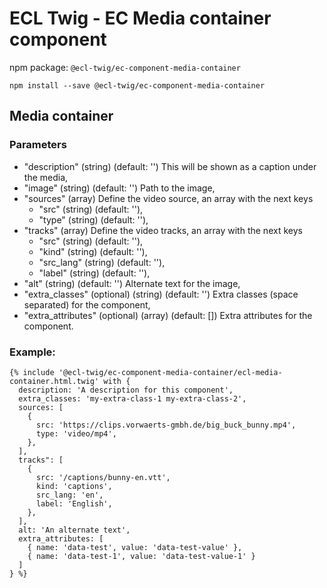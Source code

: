 # ECL Twig - EC Media container component

npm package: `@ecl-twig/ec-component-media-container`

```shell
npm install --save @ecl-twig/ec-component-media-container
```

## Media container

### Parameters

- "description" (string) (default: '') This will be shown as a caption under the media,
- "image" (string) (default: '') Path to the image,
- "sources" (array) Define the video source, an array with the next keys
  - "src" (string) (default: ''),
  - "type" (string) (default: ''),
- "tracks" (array) Define the video tracks, an array with the next keys
  - "src" (string) (default: ''),
  - "kind" (string) (default: ''),
  - "src_lang" (string) (default: ''),
  - "label" (string) (default: ''),
- "alt" (string) (default: '') Alternate text for the image,
- "extra_classes" (optional) (string) (default: '') Extra classes (space separated) for the component,
- "extra_attributes" (optional) (array) (default: []) Extra attributes for the component.

### Example:

<!-- prettier-ignore -->
```twig
{% include '@ecl-twig/ec-component-media-container/ecl-media-container.html.twig' with { 
  description: 'A description for this component', 
  extra_classes: 'my-extra-class-1 my-extra-class-2', 
  sources: [ 
    { 
      src: 'https://clips.vorwaerts-gmbh.de/big_buck_bunny.mp4', 
      type: 'video/mp4', 
  	}, 
  ], 
  tracks": [ 
	{ 
      src: '/captions/bunny-en.vtt', 
      kind: 'captions', 
      src_lang: 'en', 
      label: 'English', 
    }, 
  ], 
  alt: 'An alternate text', 
  extra_attributes: [ 
    { name: 'data-test', value: 'data-test-value' },  
    { name: 'data-test-1', value: 'data-test-value-1' }  
  ] 
} %}
```
